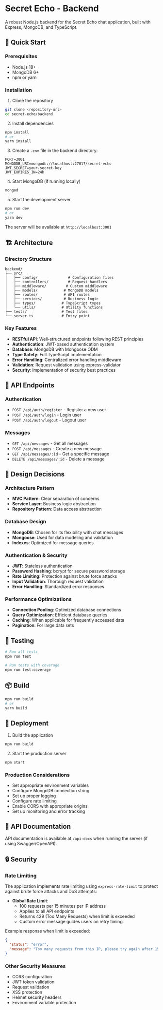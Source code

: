 # Secret Echo - Backend

A robust Node.js backend for the Secret Echo chat application, built with Express, MongoDB, and TypeScript.

## 🚀 Quick Start

### Prerequisites
- Node.js 18+
- MongoDB 6+
- npm or yarn

### Installation

1. Clone the repository
```bash
git clone <repository-url>
cd secret-echo/backend
```

2. Install dependencies
```bash
npm install
# or
yarn install
```

3. Create a `.env` file in the backend directory:
```env
PORT=3001
MONGODB_URI=mongodb://localhost:27017/secret-echo
JWT_SECRET=your-secret-key
JWT_EXPIRES_IN=24h
```

4. Start MongoDB (if running locally)
```bash
mongod
```

5. Start the development server
```bash
npm run dev
# or
yarn dev
```

The server will be available at `http://localhost:3001`

## 🏗️ Architecture

### Directory Structure
```
backend/
├── src/
│   ├── config/              # Configuration files
│   ├── controllers/         # Request handlers
│   ├── middleware/         # Custom middleware
│   ├── models/            # MongoDB models
│   ├── routes/            # API routes
│   ├── services/          # Business logic
│   ├── types/            # TypeScript types
│   └── utils/            # Utility functions
├── tests/                # Test files
└── server.ts             # Entry point
```

### Key Features
- **RESTful API**: Well-structured endpoints following REST principles
- **Authentication**: JWT-based authentication system
- **Database**: MongoDB with Mongoose ODM
- **Type Safety**: Full TypeScript implementation
- **Error Handling**: Centralized error handling middleware
- **Validation**: Request validation using express-validator
- **Security**: Implementation of security best practices

## 🔑 API Endpoints

### Authentication
- `POST /api/auth/register` - Register a new user
- `POST /api/auth/login` - Login user
- `POST /api/auth/logout` - Logout user

### Messages
- `GET /api/messages` - Get all messages
- `POST /api/messages` - Create a new message
- `GET /api/messages/:id` - Get a specific message
- `DELETE /api/messages/:id` - Delete a message

## 🎨 Design Decisions

### Architecture Pattern
- **MVC Pattern**: Clear separation of concerns
- **Service Layer**: Business logic abstraction
- **Repository Pattern**: Data access abstraction

### Database Design
- **MongoDB**: Chosen for its flexibility with chat messages
- **Mongoose**: Used for data modeling and validation
- **Indexes**: Optimized for message queries

### Authentication & Security
- **JWT**: Stateless authentication
- **Password Hashing**: bcrypt for secure password storage
- **Rate Limiting**: Protection against brute force attacks
- **Input Validation**: Thorough request validation
- **Error Handling**: Standardized error responses

### Performance Optimizations
- **Connection Pooling**: Optimized database connections
- **Query Optimization**: Efficient database queries
- **Caching**: When applicable for frequently accessed data
- **Pagination**: For large data sets

## 🧪 Testing

```bash
# Run all tests
npm run test

# Run tests with coverage
npm run test:coverage
```

## 📦 Build

```bash
npm run build
# or
yarn build
```

## 🚀 Deployment

1. Build the application
```bash
npm run build
```

2. Start the production server
```bash
npm start
```

### Production Considerations
- Set appropriate environment variables
- Configure MongoDB connection string
- Set up proper logging
- Configure rate limiting
- Enable CORS with appropriate origins
- Set up monitoring and error tracking

## 📝 API Documentation

API documentation is available at `/api-docs` when running the server (if using Swagger/OpenAPI).

## 🔒 Security

### Rate Limiting
The application implements rate limiting using `express-rate-limit` to protect against brute force attacks and DoS attempts:

- **Global Rate Limit**:
  - 100 requests per 15 minutes per IP address
  - Applies to all API endpoints
  - Returns 429 (Too Many Requests) when limit is exceeded
  - Custom error message guides users on retry timing

Example response when limit is exceeded:
```json
{
  "status": "error",
  "message": "Too many requests from this IP, please try again after 15 minutes"
}
```

### Other Security Measures
- CORS configuration
- JWT token validation
- Request validation
- XSS protection
- Helmet security headers
- Environment variable protection 